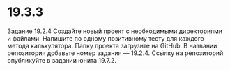 # 19.3.3
Задание 19.2.4 Создайте новый проект с необходимыми директориями и файлами. Напишите по одному позитивному тесту для каждого метода калькулятора. Папку проекта загрузите на GitHub. В названии репозитория добавьте номер задания — 19.2.4. Ссылку на репозиторий опубликуйте в задании юнита 19.7.2.
